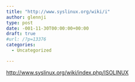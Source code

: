```yaml
---
title: "http://www.syslinux.org/wiki/i"
author: glennji
type: post
date: -001-11-30T00:00:00+00:00
draft: true
#url: /?p=13376
categories:
  - Uncategorized

---
```

http://www.syslinux.org/wiki/index.php/ISOLINUX
